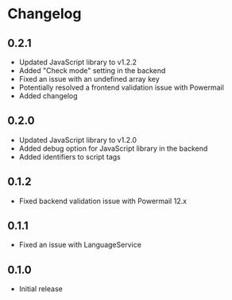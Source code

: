 # Changelog

## 0.2.1

- Updated JavaScript library to v1.2.2
- Added "Check mode" setting in the backend
- Fixed an issue with an undefined array key
- Potentially resolved a frontend validation issue with Powermail
- Added changelog

## 0.2.0

- Updated JavaScript library to v1.2.0
- Added debug option for JavaScript library in the backend
- Added identifiers to script tags

## 0.1.2

- Fixed backend validation issue with Powermail 12.x
 
## 0.1.1 

- Fixed an issue with LanguageService

## 0.1.0

- Initial release
